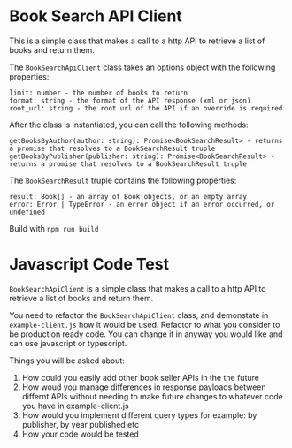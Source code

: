 # Book Search API Client

This is a simple class that makes a call to a http API to retrieve a list of books and return them.

The `BookSearchApiClient` class takes an options object with the following properties:

    limit: number - the number of books to return
    format: string - the format of the API response (xml or json)
    root_url: string - the root url of the API if an override is required

After the class is instantiated, you can call the following methods:

    getBooksByAuthor(author: string): Promise<BookSearchResult> - returns a promise that resolves to a BookSearchResult truple
    getBooksByPublisher(publisher: string): Promise<BookSearchResult> - returns a promise that resolves to a BookSearchResult truple

The `BookSearchResult` truple contains the following properties:

    result: Book[] - an array of Book objects, or an empty array
    error: Error | TypeError - an error object if an error occurred, or undefined

Build with `npm run build`

# Javascript Code Test

`BookSearchApiClient` is a simple class that makes a call to a http API to retrieve a list of books and return them.

You need to refactor the `BookSearchApiClient` class, and demonstate in `example-client.js` how it would be used. Refactor to what you consider to be production ready code. You can change it in anyway you would like and can use javascript or typescript.

Things you will be asked about:

1. How could you easily add other book seller APIs in the the future
2. How woud you manage differences in response payloads between differnt APIs without needing to make future changes to whatever code you have in example-client.js
3. How would you implement different query types for example: by publisher, by year published etc
4. How your code would be tested
